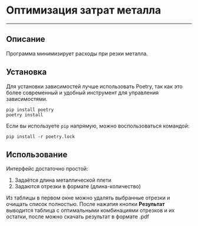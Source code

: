 # Оптимизация затрат металла

***
## Описание

Программа минимизирует расходы при резки металла. 

## Установка

Для установки зависимостей лучше использовать Poetry, так как это более современный и удобный инструмент для управления зависимостями. 

```
pip install poetry
poetry install
```

Если вы используете `pip` напрямую, можно воспользоваться командой:

`pip install -r poetry.lock`

## Использование

Интерфейс достаточно простой:
  1. Задаётся длина металлической плети
  2. Задаются отрезки в формате (длина-количество)


Из таблицы в первом окне можно удалять выбранные отрезки и очищать список полностью.
После нажатия кнопки **Результат** выводится таблица с оптимальными комбинациями отрезков и их остатки, после можно скачать результат в формате .pdf
